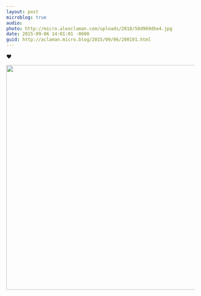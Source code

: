 ```yaml
---
layout: post
microblog: true
audio: 
photo: http://micro.alexclaman.com/uploads/2018/58d969dbe4.jpg
date: 2015-09-06 14:01:01 -0600
guid: http://aclaman.micro.blog/2015/09/06/200101.html
---
```

❤️

<img src="http://micro.alexclaman.com/uploads/2018/58d969dbe4.jpg" width="600" height="600" />
